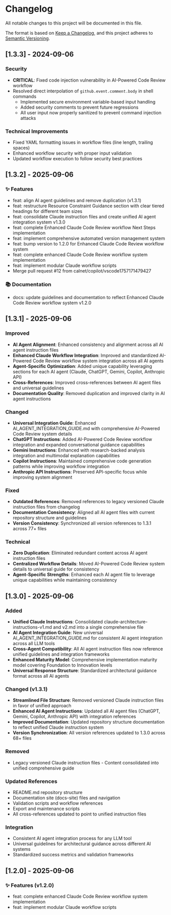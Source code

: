 # Changelog

All notable changes to this project will be documented in this file.

The format is based on [Keep a Changelog](https://keepachangelog.com/en/1.0.0/),
and this project adheres to [Semantic Versioning](https://semver.org/spec/v2.0.0.html).

## [1.3.3] - 2024-09-06

### Security

- **CRITICAL**:
  Fixed code injection vulnerability in AI-Powered Code Review workflow
- Resolved direct interpolation of `github.event.comment.body` in shell commands
  - Implemented secure environment variable-based input handling
  - Added security comments to prevent future regressions
  - All user input now properly sanitized to prevent command injection attacks

### Technical Improvements

- Fixed YAML formatting issues in workflow files (line length, trailing spaces)
- Enhanced workflow security with proper input validation
- Updated workflow execution to follow security best practices

## [1.3.2] - 2025-09-06

### ✨ Features

- feat: align AI agent guidelines and remove duplication (v1.3.1)
- feat: restructure Resource Constraint Guidance section with clear tiered
  headings for different team sizes
- feat: consolidate Claude instruction files and create unified AI agent
  integration system v1.3.0
- feat: complete Enhanced Claude Code Review workflow Next Steps implementation
- feat: implement comprehensive automated version management system
- feat: bump version to 1.2.0 for Enhanced Claude Code Review workflow system
- feat: complete enhanced Claude Code Review workflow system implementation
- feat: implement modular Claude workflow scripts
- Merge pull request #12 from calnet/copilot/vscode1757171479427

### 📚 Documentation

- docs: update guidelines and documentation to reflect Enhanced Claude Code
  Review workflow system v1.2.0

## [1.3.1] - 2025-09-06

### Improved

- **AI Agent Alignment**:
  Enhanced consistency and alignment across all AI agent instruction files
- **Enhanced Claude Workflow Integration**:
  Improved and standardized AI-Powered Code Review workflow system integration
  across all AI agents
- **Agent-Specific Optimization**:
  Added unique capability leveraging sections for each AI agent (Claude,
  ChatGPT, Gemini, Copilot, Anthropic API)
- **Cross-References**:
  Improved cross-references between AI agent files and universal guidelines
- **Documentation Quality**:
  Removed duplication and improved clarity in AI agent instructions

### Changed

- **Universal Integration Guide**:
  Enhanced AI_AGENT_INTEGRATION_GUIDE.md with comprehensive AI-Powered Code
  Review system details
- **ChatGPT Instructions**:
  Added AI-Powered Code Review workflow integration and expanded conversational
  guidance capabilities
- **Gemini Instructions**:
  Enhanced with research-backed analysis integration and multimodal explanation
  capabilities
- **Copilot Instructions**:
  Maintained comprehensive code generation patterns while improving workflow
  integration
- **Anthropic API Instructions**:
  Preserved API-specific focus while improving system alignment

### Fixed

- **Outdated References**:
  Removed references to legacy versioned Claude instruction files from changelog
- **Documentation Consistency**:
  Aligned all AI agent files with current repository structure and guidelines
- **Version Consistency**:
  Synchronized all version references to 1.3.1 across 77+ files

### Technical

- **Zero Duplication**:
  Eliminated redundant content across AI agent instruction files
- **Centralized Workflow Details**:
  Moved AI-Powered Code Review system details to universal guide for consistency
- **Agent-Specific Strengths**:
  Enhanced each AI agent file to leverage unique capabilities while maintaining
  consistency

## [1.3.0] - 2025-09-06

### Added

- **Unified Claude Instructions**:
  Consolidated claude-architecture-instructions-v1.md and v2.md into a single
  comprehensive file
- **AI Agent Integration Guide**:
  New universal AI_AGENT_INTEGRATION_GUIDE.md for consistent AI agent
  integration across all LLM tools
- **Cross-Agent Compatibility**:
  All AI agent instruction files now reference unified guidelines and
  integration frameworks
- **Enhanced Maturity Model**:
  Comprehensive implementation maturity model covering Foundation to Innovation
  levels
- **Universal Response Structure**:
  Standardized architectural guidance format across all AI agents

### Changed (v1.3.1)

- **Streamlined File Structure**:
  Removed versioned Claude instruction files in favor of unified approach
- **Enhanced AI Agent Instructions**:
  Updated all AI agent files (ChatGPT, Gemini, Copilot, Anthropic API) with
  integration references
- **Improved Documentation**:
  Updated repository structure documentation to reflect unified Claude
  instruction system
- **Version Synchronization**:
  All version references updated to 1.3.0 across 68+ files

### Removed

- Legacy versioned Claude instruction files - Content consolidated into unified
  comprehensive guide

### Updated References

- README.md repository structure
- Documentation site (docs-site) files and navigation
- Validation scripts and workflow references
- Export and maintenance scripts
- All cross-references updated to point to unified instruction files

### Integration

- Consistent AI agent integration process for any LLM tool
- Universal guidelines for architectural guidance across different AI systems
- Standardized success metrics and validation frameworks

## [1.2.0] - 2025-09-06

### ✨ Features (v1.2.0)

- feat: complete enhanced Claude Code Review workflow system implementation
- feat: implement modular Claude workflow scripts
